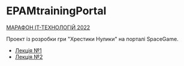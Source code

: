 # EPAMtrainingPortal

[МАРАФОН ІТ-ТЕХНОЛОГІЙ 2022](https://training.epam.ua/Events/Details/4?utm_source=dou&utm_medium=calendar&utm_campaign=it-marathon&lang=ua)

Проект із розробки гри "Хрестики Нулики" на порталі SpaceGame.

- [Лекція №1](https://epa.ms/first-session-marathon)
- [Лекція №2](https://epa.ms/second-session-marathon)
